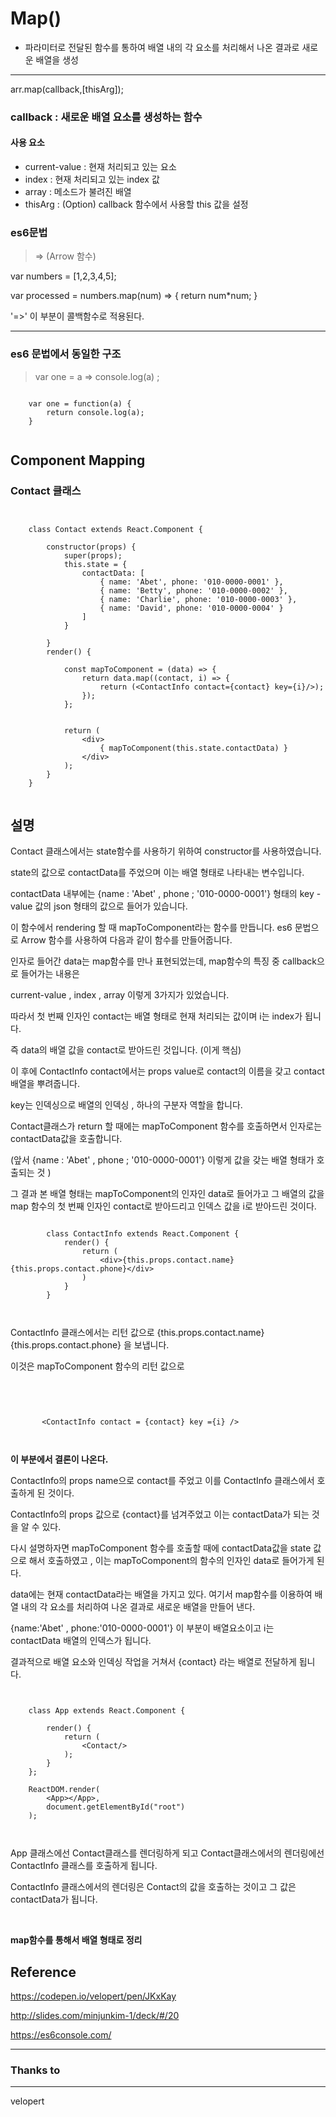 # Map()
- 파라미터로 전달된 함수를 통하여 배열 내의 각 요소를 처리해서 나온 결과로 새로운 배열을 생성

---

arr.map(callback,[thisArg]);

### callback : 새로운 배열 요소를 생성하는 함수 
#### 사용 요소 

- current-value : 현재 처리되고 있는 요소
- index : 현재 처리되고 있는 index 값
- array : 메소드가 불려진 배열
- thisArg : (Option) callback 함수에서 사용할 this 값을 설정 


### es6문법

> =>   (Arrow 함수)

var numbers = [1,2,3,4,5];

var processed = numbers.map(num) => { return num*num; } 

'=>' 이 부분이 콜백함수로 적용된다. 

 
--- 

### es6 문법에서 동일한 구조 

> var one = a => console.log(a) ; 

```

	var one = function(a) { 
		return console.log(a);
    }


```


## Component Mapping

### Contact 클래스 

```


	class Contact extends React.Component {

    	constructor(props) {
        	super(props);
        	this.state = {
            	contactData: [
                	{ name: 'Abet', phone: '010-0000-0001' },
                	{ name: 'Betty', phone: '010-0000-0002' },
                	{ name: 'Charlie', phone: '010-0000-0003' },
                	{ name: 'David', phone: '010-0000-0004' }
            	]
        	}

    	}
    	render() {

        	const mapToComponent = (data) => {
            	return data.map((contact, i) => {
                	return (<ContactInfo contact={contact} key={i}/>);
            	});
        	};


        	return (
            	<div>
                	{ mapToComponent(this.state.contactData) }
            	</div>
        	);
    	}
	}


```

## 설명 


Contact 클래스에서는 state함수를 사용하기 위하여 constructor를 사용하였습니다.

state의 값으로 contactData를 주었으며 이는 배열 형태로 나타내는 변수입니다.

contactData 내부에는 {name : 'Abet' ,  phone ; '010-0000-0001'} 형태의 key - value 값의 json 형태의 값으로 들어가 있습니다.

이 함수에서 rendering 할 때 mapToComponent라는 함수를 만듭니다. es6 문법으로 Arrow 함수를 사용하여 다음과 같이 함수를 만들어줍니다. 

인자로 들어간 data는 map함수를 만나 표현되었는데, map함수의 특징 중 callback으로 들어가는 내용은 

current-value , index , array 이렇게 3가지가 있었습니다.

따라서 첫 번째 인자인 contact는 배열 형태로 현재 처리되는 값이며 i는 index가 됩니다.

즉 data의 배열 값을 contact로 받아드린 것입니다. (이게 핵심)

이 후에 ContactInfo contact에서는 props value로 contact의 이름을 갖고 contact 배열을 뿌려줍니다.

key는 인덱싱으로 배열의 인덱싱 , 하나의 구분자 역할을 합니다.

Contact클래스가 return 할 때에는 mapToComponent 함수를 호출하면서 인자로는 
contactData값을 호출합니다. 

(앞서 {name : 'Abet' ,  phone ; '010-0000-0001'} 이렇게 값을 갖는 배열 형태가 호출되는 것 )

그 결과 본 배열 형태는 mapToComponent의 인자인 data로 들어가고 그 배열의 값을 
map 함수의 첫 번째 인자인 contact로 받아드리고 인덱스 값을 i로 받아드린 것이다.


```

		class ContactInfo extends React.Component {
    		render() {
        		return (
            		<div>{this.props.contact.name} {this.props.contact.phone}</div>
        		)
    		}
		}



```

ContactInfo 클래스에서는 리턴 값으로 {this.props.contact.name} {this.props.contact.phone} 을 보냅니다.

이것은 mapToComponent 함수의 리턴 값으로 

<br />

```


	   <ContactInfo contact = {contact} key ={i} />



```


**이 부분에서 결론이 나온다.**


ContactInfo의 props name으로 contact를 주었고 이를 ContactInfo 클래스에서 호출하게 된 것이다. 


ContactInfo의 props 값으로 {contact}를 넘겨주었고 이는 contactData가 되는 것을 알 수 있다.


다시 설명하자면 mapToComponent 함수를 호출할 때에 contactData값을 state 값으로 해서 호출하였고 , 이는 mapToComponent의 함수의 인자인 data로 들어가게 된다.


data에는 현재 contactData라는 배열을 가지고 있다. 여기서 map함수를 이용하여 배열 내의 각 요소를 처리하여 나온 결과로 새로운 배열을 만들어 낸다.

{name:'Abet' , phone:'010-0000-0001'} 이 부분이 배열요소이고 i는 contactData 배열의 인덱스가 됩니다. 


결과적으로 배열 요소와 인덱싱 작업을 거쳐서 {contact} 라는 배열로 전달하게 됩니다.


```

		
	class App extends React.Component {

    	render() {
        	return (
        	    <Contact/>
        	);
    	}	
	};

	ReactDOM.render(
    	<App></App>,
    	document.getElementById("root")
	);



```

App 클래스에선 Contact클래스를 렌더링하게 되고 Contact클래스에서의 렌더링에선 
ContactInfo 클래스를 호출하게 됩니다.

ContactInfo 클래스에서의 렌더링은 Contact의 값을 호출하는 것이고 그 값은 
contactData가 됩니다. 

<br />

**map함수를 통해서 배열 형태로 정리**


## Reference 

<a href="https://codepen.io/velopert/pen/JKxKay"> https://codepen.io/velopert/pen/JKxKay</a>

<a href="http://slides.com/minjunkim-1/deck/#/20"> http://slides.com/minjunkim-1/deck/#/20 </a>

<a href="https://es6console.com/"> https://es6console.com/ </a>

---
### Thanks to 
---

velopert 